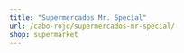 ```yaml
---
title: "Supermercados Mr. Special"
url: /cabo-rojo/supermercados-mr-special/
shop: supermarket
---
```

